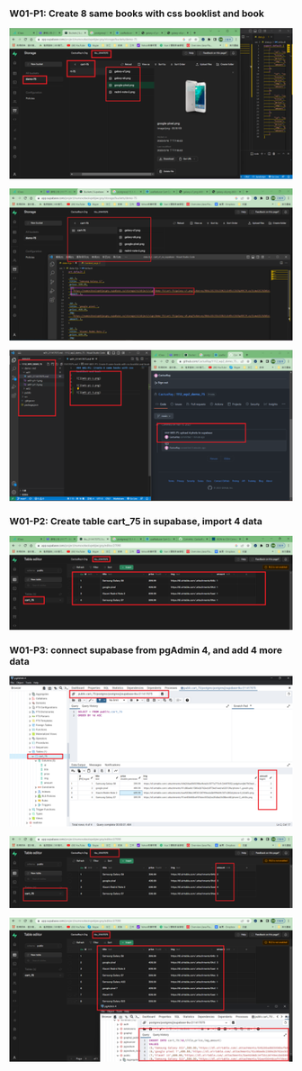 ### W01-P1: Create 8 same books with css booklist and book

![](w01-p1-1.png)

![](w01-p1-2.png)

![](w01-p1-3.png)

### W01-P2: Create table cart_75 in supabase, import 4 data

![](w01-p2.png)

### W01-P3: connect supabase from pgAdmin 4, and add 4 more data
 
![](w01-p3-1.png)
 
![](w01-p3-2.png)
 
![](w01-p3-3.png)
